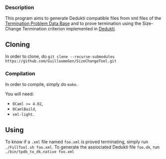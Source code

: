 ### Description

This program aims to generate Dedukti compatible files from xml files of the [Termination Problem Data Base](http://cl2-informatik.uibk.ac.at/mercurial.cgi/TPDB) and to prove termination using the Size-Change Termination criterion implemented in [Dedukti](https://github.com/Deducteam/Dedukti/tree/sizechange).

## Cloning

In order to clone, do
`git clone --recurse-submodules https://github.com/GuillaumeGen/SizeChangeTool.git`

### Compilation

In order to compile, simply do `make`.

You will need:
 - `OCaml >= 4.02`,
 - `OCamlBuild`,
 - `xml-light`.

## Using

To know if a `.xml` file named `foo.xml` is proved terminating, simply run `./FullTool.sh foo.xml`.
To generate the assiociated Dedukti file `foo.dk`, run `./bin/tpdb_to_dk.native foo.xml`